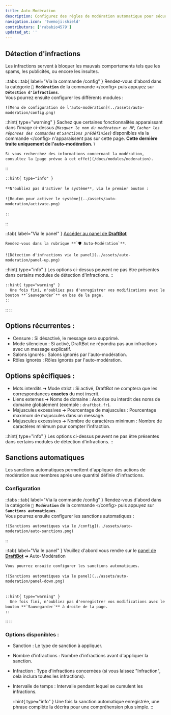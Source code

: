 ```yaml
---
title: Auto-Modération
description: Configurez des règles de modération automatique pour sécuriser votre serveur !
navigation.icon: 'twemoji:shield'
contributors: ['rababio4579']
updated_at: ''
---
```



## Détection d'infractions

Les infractions servent à bloquer les mauvais comportements tels que les spams, les publicités, ou encore les insultes.

::tabs
  ::tab{ label="Via la commande /config" }
    Rendez-vous d'abord dans la catégorie **`🔨 Modération`** de la commande \</config> puis appuyez sur **`Détection d'infractions`**. \
    Vous pourrez ensuite configurer les différents modules :

    ![Menu de configuration de l'auto-modération](../assets/auto-moderation/config.png)

  ::hint{ type="warning" }
    Sachez que certaines fonctionnalités apparaissant dans l'image ci-dessus *(`Masquer le nom du modérateur en MP`, `Cacher les réponses des commandes` et `Sanctions prédéfinies`)* disponibles via la commande \</config> n'apparaissent pas sur cette page. **Cette dernière traite uniquement de l'auto-modération.** \

    Si vous recherchez des informations concernant la modération, consultez la [page prévue à cet effet](/docs/modules/moderation).
  ::


    ::hint{ type="info" }

    **N'oubliez pas d'activer le système**, via le premier bouton :

    ![Bouton pour activer le système](../assets/auto-moderation/activate.png)

    ::
  ::

  ::tab{ label="Via le panel" }
    [Accéder au panel de **DraftBot**](/dashboard/first/auto-moderation)

    Rendez-vous dans la rubrique **`🛡️ Auto-Modération`**.

    ![Détection d'infractions via le panel](../assets/auto-moderation/panel-up.png)

   
  ::hint{ type="info" }
    Les options ci-dessus peuvent ne pas être présentes dans certains modules de détection d'infractions.
  ::

    ::hint{ type="warning" }
      Une fois fini, n'oubliez pas d'enregistrer vos modifications avec le bouton **`Sauvegarder`** en bas de la page.
    ::
  ::
::

  ## Options récurrentes :

  - Censure : Si désactivé, le message sera supprimé.
  - Mode silencieux : Si activé, DraftBot ne répondra pas aux infractions avec un message explicatif.
  - Salons ignorés : Salons ignorés par l'auto-modération.
  - Rôles ignorés : Rôles ignorés par l'auto-modération.

  ## Options spécifiques :

  - Mots interdits ➜ Mode strict : Si activé, DraftBot ne comptera que les correspondances **exactes** du mot inscrit.
  - Liens externes ➜ Noms de domaine : Autorise ou interdit des noms de domaine globalement (exemple : `draftbot.fr`).
  - Majuscules excessives ➜ Pourcentage de majuscules : Pourcentage maximum de majuscules dans un message.
  - Majuscules excessives ➜ Nombre de caractères minimum : Nombre de caractères minimum pour compter l'infraction.

::hint{ type="info" }
  Les options ci-dessus peuvent ne pas être présentes dans certains modules de détection d'infractions.
::


## Sanctions automatiques

Les sanctions automatiques permettent d'appliquer des actions de modération aux membres après une quantité définie d'infractions.

### Configuration

::tabs
  ::tab{ label="Via la commande /config" }
    Rendez-vous d'abord dans la catégorie **`🔨 Modération`** de la commande \</config> puis appuyez sur **`Sanctions automatiques`**. \
    Vous pourrez ensuite configurer les sanctions automatiques :

    ![Sanctions automatiques via le /config](../assets/auto-moderation/auto-sanctions.png)

  ::

  ::tab{ label="Via le panel" }
    Veuillez d'abord vous rendre sur le [panel de **DraftBot**](/dashboard/first/auto-moderation)  ➜ Auto-Modération

    Vous pourrez ensuite configurer les sanctions automatiques.

    ![Sanctions automatiques via le panel](../assets/auto-moderation/panel-down.png)


    ::hint{ type="warning" }
      Une fois fini, n'oubliez pas d'enregistrer vos modifications avec le bouton **`Sauvegarder`** à droite de la page.
    ::
  ::
::

### Options disponibles :

- Sanction : Le type de sanction à appliquer.
- Nombre d'infractions : Nombre d'infractions avant d'appliquer la sanction.
- Infraction : Type d'infractions concernées (si vous laissez "Infraction", cela inclura toutes les infractions).
- Intervalle de temps : Intervalle pendant lequel se cumulent les infractions.

  ::hint{ type="info" }
    Une fois la sanction automatique enregistrée, une phrase complète la décrira pour une compréhension plus simple.
  ::